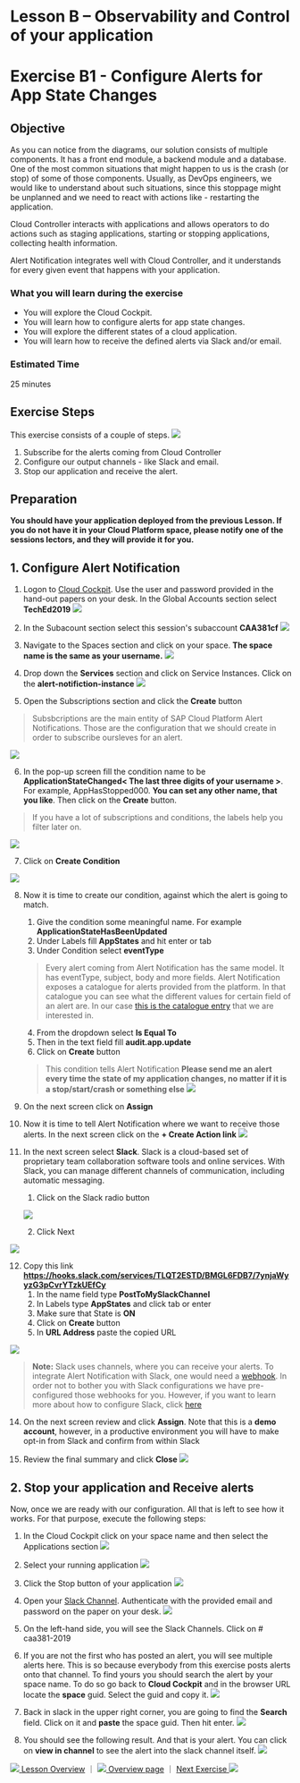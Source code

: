 # Lesson B – Observability and Control of your application
# Exercise B1 - Configure Alerts for App State Changes

## Objective
As you can notice from the diagrams, our solution consists of multiple components. It has a front end module, a backend module and a database. One of the most common situations that might happen to us is the crash (or stop) of some of those components. Usually, as  DevOps engineers, we would like to understand about such situations, since this stoppage might be unplanned and we need to react with actions like - restarting the application.

Cloud Controller interacts with applications and allows operators to do actions such as staging applications, starting or stopping applications, collecting health information.

Alert Notification integrates well with Cloud Controller, and it understands for every given event that happens with your application.


### What you will learn during the exercise
* You will explore the Cloud Cockpit.
* You will learn how to configure alerts for app state changes.
* You will explore the different states of a cloud application.
* You will learn how to receive the defined alerts via Slack and/or email.

### Estimated Time
25 minutes

## Exercise Steps

This exercise consists of a couple of steps.
![](../../images/b/b1_1_overview.png)

1. Subscribe for the alerts coming from Cloud Controller
2. Configure our output channels - like Slack and email.
3. Stop our application and receive the alert.

## Preparation

**You should have your application deployed from the previous Lesson. If you do not have it in your Cloud Platform space, please notify one of the sessions lectors, and they will provide it for you.**

## 1. Configure Alert Notification

1. Logon to [Cloud Cockpit](https://account.hana.ondemand.com/cockpit). Use the user and password provided in the hand-out papers on your desk. In the Global Accounts section select **TechEd2019**
![](../../images/b/b1_1_ga_home.png)

2. In the Subacount section select this session's subaccount **CAA381cf**
![](../../images/b/b1_2_subbaccount.png)


3. Navigate to the Spaces section and click on your space. **The space name is the same as your username.**
![](../../images/b/b1_4_click_on_space.png)

4. Drop down the **Services** section and click on Service Instances. Click on the **alert-notifiction-instance<x>**
![](../../images/b/b1_7_open_ans.png)

5. Open the Subscriptions section and click the **Create** button

> Subsbcriptions are the main entity of SAP Cloud Platform Alert Notifications. Those are the configuration that we should create in order to subscribe oursleves for an alert.

![](../../images/b/b1_9_create.png)

6. In the pop-up screen fill the condition name to be **ApplicationStateChanged< The last three digits of your username >**. For example, AppHasStopped000. **You can set any other name, that you like**. Then click on the **Create** button.

> If you have a lot of subscriptions and conditions, the labels help you filter later on. 

![](../../images/b/b1_12_create_sub.png)

7. Click on **Create Condition**
 
![](../../images/b/b1_12_create_cond.png)

8. Now it is time to create our condition, against which the alert is going to match.

   1. Give the condition some meaningful name. For example **ApplicationStateHasBeenUpdated**
   2. Under Labels fill **AppStates** and hit enter or tab 
   3. Under Condition select **eventType** 
   > Every alert coming from Alert Notification has the same model. It has eventType, subject, body and more fields. Alert Notification exposes a catalogue for alerts provided from the platform. In that catalogue you can see what the different values for certain field of an alert are. In our case [this is the catalogue entry](https://help.sap.com/viewer/5967a369d4b74f7a9c2b91f5df8e6ab6/Cloud/en-US/4255e6064ea44f20a540c5ae0804500d.html) that we are interested in.
   4. From the dropdown select **Is Equal To**
   5. Then in the text field fill **audit.app.update**
   6. Click on **Create** button
   > This condition tells Alert Notification **Please send me an alert every time the state of my application changes, no matter if it is a stop/start/crash or something else**
![](../../images/b/b1_12_condition_stop.png)

9. On the next screen click on **Assign**

10. Now it is time to tell Alert Notification where we want to receive those alerts. In the next screen click on the **+ Create Action link**
![](../../images/b/b1_16_create_action.png)

11. In the next screen select **Slack**. Slack is a cloud-based set of proprietary team collaboration software tools and online services. With Slack, you can manage different channels of communication, including automatic messaging.
    1. Click on the Slack radio button
    
    ![](../../images/b/b1_17_select_slack.png)
    
    2. Click Next
    
   ![](../../images/b/b1_19_assign_action.png)

12. Copy this link **https://hooks.slack.com/services/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**
    1. In the name field type **PostToMySlackChannel**
    2. In Labels type **AppStates** and click tab or enter
    3. Make sure that State is **ON**
    4. Click on **Create** button
    5. In **URL Address** paste the copied URL
      
![](../../images/b/b1_18_configure_web_hook.png)


> **Note:** Slack uses channels, where you can receive
your alerts. To integrate Alert Notification with Slack, one would need a [webhook](https://en.wikipedia.org/wiki/Webhook). In order not to bother you with Slack configurations we have pre-configured those webhooks for you. However, if you want to learn more about how to configure Slack, click [here](https://help.sap.com/viewer/5967a369d4b74f7a9c2b91f5df8e6ab6/Cloud/en-US/88a4774f9d3f43259b4dc9e7e7729829.html?q=slack)

14. On the next screen review and click **Assign**. Note that this is a **demo account**, however, in a productive environment you will have to make opt-in from Slack and confirm from within Slack


15. Review the final summary and click **Close**
![](../../images/b/b1_20_summary.png)

## 2. Stop your application and Receive alerts

Now, once we are ready with our configuration. All that is left to see how it works. For that purpose, execute the following steps:

1. In the Cloud Cockpit click on your space name and then select the Applications section
![](../../images/b/b1_28_open_apps.png)
2. Select your running application
![](../../images/b/b1_29_select_app.png)
3. Click the Stop button of your application
![](../../images/b/b1_30_stop_app.png)
4. Open your [Slack Channel](https://caa381.slack.com). Authenticate with the provided email and password on the paper on your desk.
![](../../images/b/b1_31_open_slack.png)
5. On the left-hand side, you will see the Slack Channels. Click on # caa381-2019
6. If you are not the first who has posted an alert, you will see multiple alerts here. This is so because everybody from this exercise posts alerts onto that channel. To find yours you should search the alert by your space name. To do so go back to **Cloud Cockpit** and in the browser URL locate the **space** guid. Select the guid and copy it.
![](../../images/b/b1_32_space_guid.png)

7. Back in slack in the upper right corner, you are going to find the **Search** field. Click on it and **paste** the space guid. Then hit enter.
![](../../images/b/b1_33_search_field.png.png)

8. You should see the following result. And that is your alert. You can click on **view in channel** to see the alert into the slack channel itself.
![](../../images/b/b1_34_search_result.png)


[![](../../images/nav-previous.png) Lesson Overview](../../overviews/B/README.md) ｜ [![](../../images/nav-home.png) Overview page](../../README.md) ｜ [Next Exercise ![](../../images/nav-next.png)](../B2/README.md)
